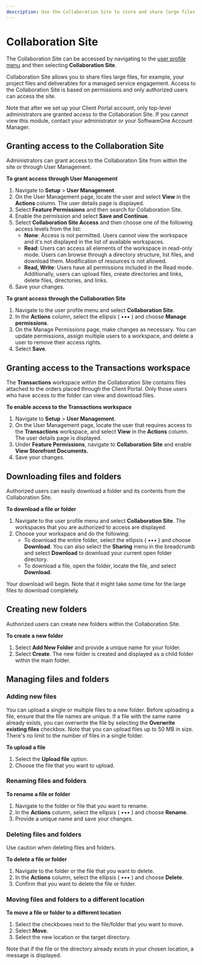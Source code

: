 ```yaml
---
description: Use the Collaboration Site to store and share large files.
---
```


# Collaboration Site

The Collaboration Site can be accessed by navigating to the [user profile menu](../../platform-basics/platform-interface/#user-profile-menu) and then selecting **Collaboration Site**.

Collaboration Site allows you to share files large files, for example, your project files and deliverables for a managed service engagement. Access to the Collaboration Site is based on permissions and only authorized users can access the site.&#x20;

Note that after we set up your Client Portal account, only top-level administrators are granted access to the Collaboration Site. If you cannot view this module, contact your administrator or your SoftwareOne Account Manager.

## Granting access to the Collaboration Site&#x20;

Administrators can grant access to the Collaboration Site from within the site or through User Management.

**To grant access through User Management**

1. Navigate to **Setup** > **User Management**.&#x20;
2. On the User Management page, locate the user and select **View** in the **Actions** column. The user details page is displayed.&#x20;
3. Select **Feature Permissions** and then search for Collaboration Site.&#x20;
4. Enable the permission and select **Save and Continue**.
5. Select **Collaboration Site Access** and then choose one of the following access levels from the list:
   * **None**: Access is not permitted. Users cannot view the workspace and it's not displayed in the list of available workspaces.
   * **Read**: Users can access all elements of the workspace in read-only mode. Users can browse through a directory structure, list files, and download them. Modification of resources is not allowed.
   * **Read, Write**: Users have all permissions included in the Read mode. Additionally, users can upload files, create directories and links, delete files, directories, and links.
6. Save your changes.&#x20;

**To grant access through the Collaboration Site**

1. Navigate to the user profile menu and select **Collaboration Site**.&#x20;
2. In the **Actions** column, select the ellipsis ( ••• ) and choose **Manage permissions**.
3. On the Manage Permissions page, make changes as necessary. You can update permissions, assign multiple users to a workspace, and delete a user to remove their access rights.
4. Select **Save**.

## Granting access to the **Transactions** workspace <a href="#storefront-documents" id="storefront-documents"></a>

The **Transactions** workspace within the Collaboration Site contains files attached to the orders placed through the Client Portal. Only those users who have access to the folder can view and download files.

**To enable access to the Transactions workspace**&#x20;

1. Navigate to **Setup** > **User Management**.&#x20;
2. On the User Management page, locate the user that requires access to the **Transactions** workspace, and select **View** in the **Actions** column. The user details page is displayed.&#x20;
3. Under **Feature Permissions**, navigate to **Collaboration Site** and enable **View Storefront Documents.**
4. Save your changes.

## Downloading files and folders <a href="#downloading-files-and-folders" id="downloading-files-and-folders"></a>

Authorized users can easily download a folder and its contents from the Collaboration Site.&#x20;

**To download a file or folder**&#x20;

1. Navigate to the user profile menu and select **Collaboration Site**. The workspaces that you are authorized to access are displayed.&#x20;
2. Choose your workspace and do the following:
   * To download the entire folder, select the ellipsis ( ••• ) and choose **Download**. You can also select the **Sharing** menu in the breadcrumb and select **Download** to download your current open folder directory.
   * To download a file, open the folder, locate the file, and select **Download**.&#x20;

Your download will begin. Note that it might take some time for the large files to download completely.

## Creating new folders

Authorized users can create new folders within the Collaboration Site.

**To create a new folder**

1. Select **Add New Folder** and provide a unique name for your folder.
2. Select **Create**. The new folder is created and displayed as a child folder within the main folder.&#x20;

## Managing files and folders <a href="#uploading-files" id="uploading-files"></a>

### Adding new files <a href="#uploading-files" id="uploading-files"></a>

You can upload a single or multiple files to a new folder. Before uploading a file, ensure that the file names are unique. If a file with the same name already exists, you can overwrite the file by selecting the **Overwrite existing files** checkbox. Note that you can upload files up to 50 MB in size. There's no limit to the number of files in a single folder.

**To upload a file**

1. Select the **Upload file** option.
2. Choose the file that you want to upload.

### Renaming files and folders <a href="#renaming-files-and-folders" id="renaming-files-and-folders"></a>

**To rename a file or folder**

1. Navigate to the folder or file that you want to rename.
2. In the **Actions** column, select the ellipsis ( ••• ) and choose **Rename**.&#x20;
3. Provide a unique name and save your changes.

### Deleting files and folders <a href="#deleting-files-and-folders" id="deleting-files-and-folders"></a>

Use caution when deleting files and folders.

**To delete a file or folder**

1. Navigate to the folder or the file that you want to delete.
2. In the **Actions** column, select the ellipsis ( ••• ) and choose **Delete**.&#x20;
3. Confirm that you want to delete the file or folder.

### Moving files and folders **to a different location** <a href="#moving-files-and-folders" id="moving-files-and-folders"></a>

**To move a file or folder to a different location**

1. Select the checkboxes next to the file/folder that you want to move.&#x20;
2. Select **Move**.
3. Select the new location or the target directory.

Note that if the file or the directory already exists in your chosen location, a message is displayed.

